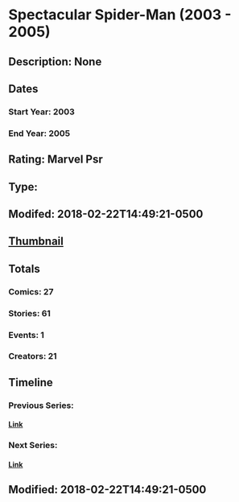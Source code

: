 # Spectacular Spider-Man (2003 - 2005)
## Description: None
## Dates
### Start Year: 2003
### End Year: 2005
## Rating: Marvel Psr
## Type: 
## Modifed: 2018-02-22T14:49:21-0500
## [Thumbnail](http://i.annihil.us/u/prod/marvel/i/mg/d/00/5a8f1e9cc49d5.jpg)
## Totals
### Comics: 27
### Stories: 61
### Events: 1
### Creators: 21
## Timeline
### Previous Series: 
#### [Link]()
### Next Series: 
#### [Link]()
## Modified: 2018-02-22T14:49:21-0500